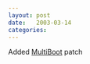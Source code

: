 ```yaml
---
layout: post
date:   2003-03-14
categories:
---
```

Added <a href="zlinux/multiboot">MultiBoot</a> patch
